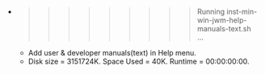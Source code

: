 * >>>>>>>>> Running inst-min-win-jwm-help-manuals-text.sh ...
  * Add user & developer manuals(text) in Help menu.
  * Disk size = 3151724K. Space Used = 40K. Runtime = 00:00:00:00.
